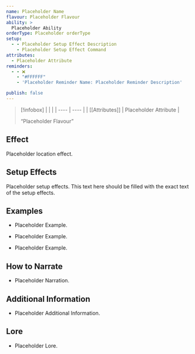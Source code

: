 ```yaml
---
name: Placeholder Name
flavour: Placeholder Flavour
ability: >
  Placeholder Ability
orderType: Placeholder orderType
setup:
  - - Placeholder Setup Effect Description
    - Placeholder Setup Effect Command
attributes:
  - Placeholder Attribute
reminders:
  - - ❌
    - "#FFFFFF"
    - 'Placeholder Reminder Name: Placeholder Reminder Description'

publish: false
---
```

> [!infobox]
> |  |  |
> | ---- | ---- |
> | [[Attributes]] | Placeholder Attribute |
> 
>  “Placeholder Flavour”

## Effect
Placeholder location effect.

## Setup Effects
Placeholder setup effects. This text here should be filled with the exact text of the setup effects.

## Examples
- Placeholder Example.

- Placeholder Example.

- Placeholder Example.

## How to Narrate
- Placeholder Narration.

## Additional Information
- Placeholder Additional Information.

## Lore
- Placeholder Lore.